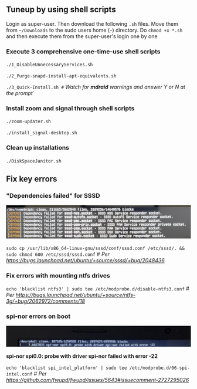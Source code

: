 ## Tuneup by using shell scripts

Login as super-user. Then download the following `.sh` files. Move them from `~/Downloads` to the sudo users home (`~`) directory. Do `chmod +x *.sh` and then execute them from the super-user's login one by one

### Execute 3 comprehensive one-time-use shell scripts

`./1_DisableUnnecessaryServices.sh`

`./2_Purge-snapd-install-apt-equivalents.sh`

`./3_Quick-Install.sh #` *Watch for **mdraid** warnings and answer Y or N at the prompt*`

### Install zoom and signal through shell scripts

`./zoom-updater.sh`

`./install_signal-desktop.sh`

### Clean up installations

`./DiskSpaceJanitor.sh`


## Fix key errors

### "Dependencies failed" for SSSD

![Alt text](sssd%20dependency%20failed.jpg "sssd dependency failed")

`sudo cp /usr/lib/x86_64-linux-gnu/sssd/conf/sssd.conf /etc/sssd/. && sudo chmod 600 /etc/sssd/sssd.conf` # *Per https://bugs.launchpad.net/ubuntu/+source/sssd/+bug/2048436*

### Fix errors with mounting ntfs drives

`echo 'blacklist ntfs3' | sudo tee /etc/modprobe.d/disable-ntfs3.conf` # *Per https://bugs.launchpad.net/ubuntu/+source/ntfs-3g/+bug/2062972/comments/18*

### spi-nor errors on boot

![Alt text](spi-nor%20failed.jpg "spi-nor failed")

**spi-nor spi0.0: probe with driver spi-nor failed with error -22**

`echo 'blacklist spi_intel_platform' | sudo tee /etc/modprobe.d/06-spi-intel.conf` # *Per https://github.com/fwupd/fwupd/issues/5643#issuecomment-2727295026*
